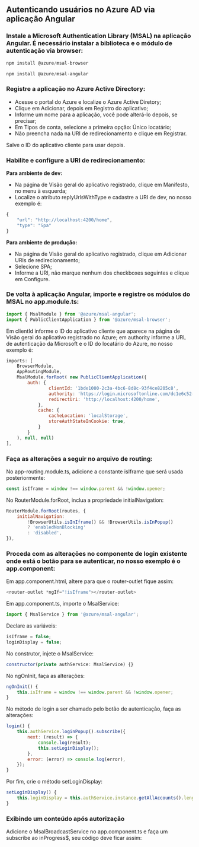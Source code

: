 ## Autenticando usuários no Azure AD via aplicação Angular

### Instale a Microsoft Authentication Library (MSAL) na aplicação Angular. É necessário instalar a biblioteca e o módulo de autenticação via browser:

```javascript
npm install @azure/msal-browser

npm install @azure/msal-angular
```

### Registre a aplicação no Azure Active Directory:

- Acesse o portal do Azure e localize o Azure Active Diretory;
- Clique em Adicionar, depois em Registro do aplicativo;
- Informe um nome para a aplicação, você pode alterá-lo depois, se precisar;
- Em Tipos de conta, selecione a primeira opção: Único locatário;
- Não preencha nada na URI de redirecionamento e clique em Registrar.

Salve o ID do aplicativo cliente para usar depois.

### Habilite e configure a URI de redirecionamento:

**Para ambiente de dev:**

- Na página de Visão geral do aplicativo registrado, clique em Manifesto, no menu à esquerda;
- Localize o atributo replyUrlsWithType e cadastre a URI de dev, no nosso exemplo é:

```javascript
{
    "url": "http://localhost:4200/home",
    "type": "Spa"
}
```

**Para ambiente de produção:**

- Na página de Visão geral do aplicativo registrado, clique em Adicionar URIs de redirecionamento;
- Selecione SPA;
- Informe a URI, não marque nenhum dos checkboxes seguintes e clique em Configure.

### De volta à aplicação Angular, importe e registre os módulos do MSAL no app.module.ts:

```javascript
import { MsalModule } from '@azure/msal-angular';
import { PublicClientApplication } from '@azure/msal-browser';
```

Em clientId informe o ID do aplicativo cliente que aparece na página de Visão geral do aplicativo registrado no Azure; em authority informe a URL de autenticação da Microsoft e o ID do locatário do Azure, no nosso exemplo é:

```javascript
imports: [
	BrowserModule,
	AppRoutingModule,
	MsalModule.forRoot( new PublicClientApplication({
		auth: {
				clientId: '1bde1000-2c3a-4bc6-8d8c-93f4ce8205c8',
				authority: 'https://login.microsoftonline.com/dc1e6c52-6944-4171-a933-38a16b9dc72b',
				redirectUri: 'http://localhost:4200/home',
			},
			cache: {
				cacheLocation: 'localStorage',
				storeAuthStateInCookie: true,
			}
		}
	), null, null)
],
```

### Faça as alterações a seguir no arquivo de routing:

No app-routing.module.ts, adicione a constante isIframe que será usada posteriormente:

```javascript
const isIframe = window !== window.parent && !window.opener;
```

No RouterModule.forRoot, inclua a propriedade initialNavigation:

```javascript
RouterModule.forRoot(routes, {
	initialNavigation:
		!BrowserUtils.isInIframe() && !BrowserUtils.isInPopup()
		? 'enabledNonBlocking'
		: 'disabled',
}),
```

### Proceda com as alterações no componente de login existente onde está o botão para se autenticar, no nosso exemplo é o app.component:

Em app.component.html, altere para que o router-outlet fique assim:

```javascript
<router-outlet *ngIf="!isIframe"></router-outlet>
```

Em app.component.ts, importe o MsalService:

```javascript
import { MsalService } from '@azure/msal-angular';
```

Declare as variáveis:

```javascript
isIframe = false;
loginDisplay = false;
```

No construtor, injete o MsalService:

```javascript
constructor(private authService: MsalService) {}
```

No ngOnInit, faça as alterações:

```javascript
ngOnInit() {
	this.isIframe = window !== window.parent && !window.opener;
}
```

No método de login a ser chamado pelo botão de autenticação, faça as alterações:

```javascript
login() {
	this.authService.loginPopup().subscribe({
		next: (result) => {
			console.log(result);
			this.setLoginDisplay();
		},
		error: (error) => console.log(error),
	});
}
```

Por fim, crie o método setLoginDisplay:

```javascript
setLoginDisplay() {
	this.loginDisplay = this.authService.instance.getAllAccounts().length > 0;
}
```

### Exibindo um conteúdo após autorização

Adicione o MsalBroadcastService no app.component.ts e faça um subscribe ao inProgress$, seu código deve ficar assim:

```javascript

```
